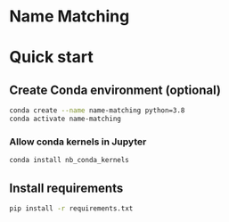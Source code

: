 # Name Matching


# Quick start

## Create Conda environment (optional)
```bash
conda create --name name-matching python=3.8
conda activate name-matching
```

### Allow conda kernels in Jupyter 
```bash
conda install nb_conda_kernels
```


## Install requirements
```bash
pip install -r requirements.txt
```

